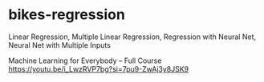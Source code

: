 # bikes-regression

Linear Regression, Multiple Linear Regression, Regression with Neural Net, Neural Net with Multiple Inputs

Machine Learning for Everybody – Full Course
https://youtu.be/i_LwzRVP7bg?si=7pu9-ZwAj3y8JSK9
